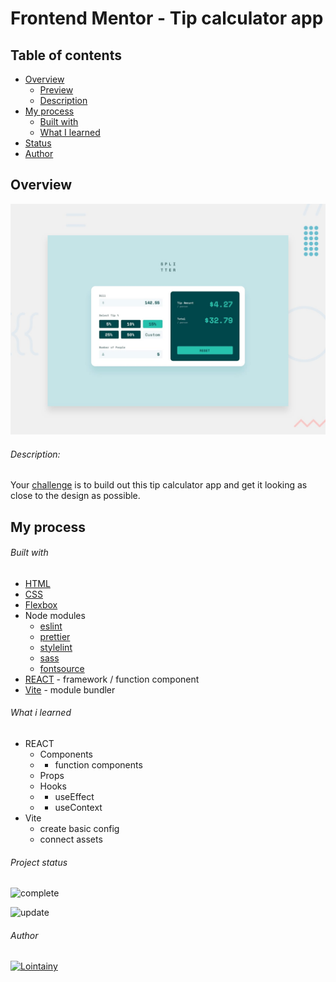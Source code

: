# Frontend Mentor - Tip calculator app

## Table of contents

- [Overview](#overview)
  - [Preview](https://tip-calculator-react-lointainy.netlify.app/)
  - [Description](#description)
- [My process](#my-process)
  - [Built with](#built-with)
  - [What I learned](#what-i-learned)
- [Status](#project-status)
- [Author](#author)

## Overview

![screenshot](./design/desktop-preview.jpg)

###### Description:

Your [challenge](https://www.frontendmentor.io/challenges/tip-calculator-app-ugJNGbJUX) is to build out this tip calculator app and get it looking as close to the design as possible.

## My process

###### Built with

- [HTML](https://developer.mozilla.org/en-US/docs/Web/HTML)
- [CSS](https://developer.mozilla.org/en-US/docs/Web/CSS)
- [Flexbox](https://developer.mozilla.org/en-US/docs/Web/CSS/CSS_Flexible_Box_Layout/Aligning_Items_in_a_Flex_Container)
- Node modules
  - [eslint](https://eslint.org/)
  - [prettier](https://prettier.io/)
  - [stylelint](https://stylelint.io/)
  - [sass](https://sass-lang.com/)
  - [fontsource](https://fontsource.org/docs/getting-started)
- [REACT](https://reactjs.org/) - framework / function component
- [Vite](https://vitejs.dev/) - module bundler

###### What i learned

- REACT
  - Components
  - - function components
  - Props
  - Hooks
  - - useEffect
  - - useContext
- Vite
  - create basic config
  - connect assets

###### Project status

![complete](https://img.shields.io/badge/project_created:-22.07.2022-333?style=for-the-badge&labelColor=e7901f)

![update](https://img.shields.io/badge/last_update:-28.07.22-333?style=for-the-badge&labelColor=1fe783)

###### Author

[![Lointainy](https://img.shields.io/badge/-lointainy-333?style=for-the-badge&logo=github&&logoColor=FFF)](https://github.com/Lointainy)
